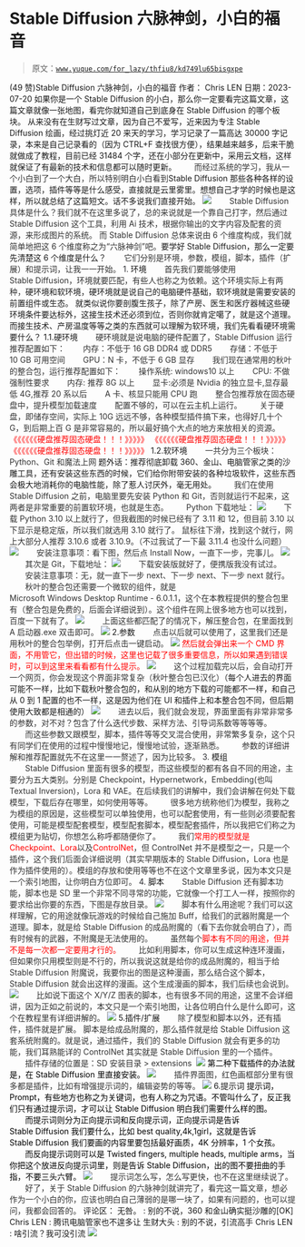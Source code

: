 # Stable Diffusion 六脉神剑，小白的福音

> 原文：[`www.yuque.com/for_lazy/thfiu8/kd749lu65bisgxpe`](https://www.yuque.com/for_lazy/thfiu8/kd749lu65bisgxpe)

<ne-h2 id="44915018" data-lake-id="44915018"><ne-heading-ext><ne-heading-anchor></ne-heading-anchor><ne-heading-fold></ne-heading-fold></ne-heading-ext><ne-heading-content><ne-text id="u53f5fb7e">(49 赞)Stable Diffusion 六脉神剑，小白的福音</ne-text></ne-heading-content></ne-h2> <ne-p id="u6bec46ca" data-lake-id="u6bec46ca"><ne-text id="ue2960577">作者： Chris LEN</ne-text></ne-p> <ne-p id="u17a02b65" data-lake-id="u17a02b65"><ne-text id="u7a3f4e3a">日期：2023-07-20</ne-text></ne-p> <ne-p id="u26d7ee9e" data-lake-id="u26d7ee9e"><ne-text id="u3316ec70">如果你是一个 Stable Diffusion 的小白，那么你一定要看完这篇文章，这篇文章就像一张地图，看完你就知道自己到底身在 Stable Diffusion 的哪个板块。</ne-text></ne-p> <ne-p id="ucd732bfd" data-lake-id="ucd732bfd"><ne-text id="u33dc3f13">从来没有在生财写过文章，因为自己不爱写，近来因为专注 Stable Diffusion 绘画，经过挑灯近 20 来天的学习，学习记录了一篇高达 30000 字记录，本来是自己记录看的（因为 CTRL+F 查找很方便），结果越来越多，后来干脆就做成了教程，目前已经 31484 个字，还在小部分在更新中，采用云文档，这样就保证了有最新的技术和信息都可以随时更新。</ne-text></ne-p> <ne-p id="u47d7b5ac" data-lake-id="u47d7b5ac"><ne-text id="ub3517bb0" style="color: rgb(51, 51, 51);">       而经过系统的学习，我从一个小白到了一个大白，所以特别明白小白看到</ne-text><ne-text id="u25016f66">Stable Diffusion 那些各种各样的设置，选项，插件等等是什么感受，直接就是云里雾里。想想自己才学的时候也是这样，所以就总结了这篇短文。话不多说我们直接开始。</ne-text></ne-p> <ne-p id="u292a56ad" data-lake-id="u292a56ad"><ne-card data-card-name="image" data-card-type="inline" id="tLXAX" data-event-boundary="card">![](img/cbf86a5ac3f8045fb8d3a641892ffaf4.png)</ne-card></ne-p> <ne-p id="u36203530" data-lake-id="u36203530"><ne-text id="uc817e845" style="color: rgb(51, 51, 51);">       Stable Diffusion 具体是什么？我们就不在这里多说了，总的来说就是一个靠自己打字，然后通过 Stable Diffusion 这个工具，利用 Ai 技术，根据你输出的文字内容及配套的资源，来形成图片的系统。</ne-text></ne-p> <ne-p id="u9caa9d37" data-lake-id="u9caa9d37"><ne-text id="u601c2764" style="color: rgb(51, 51, 51);">而 Stable Diffusion 总体来说由 6 个维度构成，我们就简单地把这 6 个维度称之为“六脉神剑”吧。</ne-text><ne-text id="ud808e18a" ne-bold="true">要学好 Stable Diffusion，那么一定要先清楚这 6 个维度是什么？</ne-text></ne-p> <ne-p id="u2b437914" data-lake-id="u2b437914"><ne-text id="u1e921520" style="color: rgb(51, 51, 51);">       它们分别是环境，参数，模组，脚本，插件（扩展）和提示词，让我一一开始。</ne-text></ne-p> <ne-h3 id="052c6665" data-lake-id="052c6665"><ne-heading-ext><ne-heading-anchor></ne-heading-anchor><ne-heading-fold></ne-heading-fold></ne-heading-ext><ne-heading-content><ne-text id="ub9d7822c" style="background-color: rgb(255, 255, 255); color: rgb(47, 48, 52);">1. </ne-text><ne-text id="ub6a2ced2" ne-bold="true">环境</ne-text></ne-heading-content></ne-h3> <ne-p id="u1e76acb7" data-lake-id="u1e76acb7"><ne-text id="ub78571a2" style="color: rgb(51, 51, 51);">       首先我们要能够使用 Stable Diffusion，环境就要匹配，有些人也称之为依赖。这个环境实际上有两种，</ne-text><ne-text id="ude289c28" ne-bold="true">硬环境和软环境</ne-text><ne-text id="ufd175af3" ne-bold="true">，硬环境就是说自己的电脑硬件基础，软环境就是需要安装的前置组件或生态。</ne-text></ne-p> <ne-p id="u6c7059df" data-lake-id="u6c7059df"><ne-text id="ud54a1e6a" ne-bold="true">就类似说你要剖腹生孩子，除了产房、医生和医疗器械这些硬环境条件要达标外，这接生技术还必须到位，否则你就肯定噶了，就是这个道理。而接生技术、产房温度等等之类的东西就可以理解为软环境，我们先看看硬环境需要什么？</ne-text></ne-p> <ne-h4 id="8e882c59" data-lake-id="8e882c59"><ne-heading-ext><ne-heading-anchor></ne-heading-anchor><ne-heading-fold></ne-heading-fold></ne-heading-ext><ne-heading-content><ne-text id="u38fc2f4c" ne-bold="true">1.1.硬环境</ne-text></ne-heading-content></ne-h4> <ne-p id="u97f29f0d" data-lake-id="u97f29f0d"><ne-text id="ub2fa93b6" style="color: rgb(51, 51, 51);">       硬环境就是说电脑的硬件配置了，Stable Diffusion 运行推荐配置如下：</ne-text></ne-p> <ne-p id="ubc9c1709" data-lake-id="ubc9c1709"><ne-text id="uf8c98c42" style="color: rgb(51, 51, 51);">       内存：不低于 16 GB DDR4 或 DDR5</ne-text></ne-p> <ne-p id="u9ac638dd" data-lake-id="u9ac638dd"><ne-text id="u72aaf918" style="color: rgb(51, 51, 51);">       存储：不低于 10 GB 可用空间</ne-text></ne-p> <ne-p id="uc387d20c" data-lake-id="uc387d20c"><ne-text id="u09d046e4" style="color: rgb(51, 51, 51);">       GPU：N 卡，不低于 6 GB 显存</ne-text></ne-p> <ne-p id="uf47cdee4" data-lake-id="uf47cdee4"><ne-text id="ucd711656" style="color: rgb(51, 51, 51);">       我们现在通常用的秋叶的整合包，运行推荐配置如下：</ne-text></ne-p> <ne-p id="ude46a013" data-lake-id="ude46a013"><ne-text id="u116ed3b5" style="color: rgb(51, 51, 51);">       操作系统: windows10 以上</ne-text></ne-p> <ne-p id="u8419491a" data-lake-id="u8419491a"><ne-text id="u63389f4d" style="color: rgb(51, 51, 51);">       CPU: 不做强制性要求</ne-text></ne-p> <ne-p id="ud7b7fcfe" data-lake-id="ud7b7fcfe"><ne-text id="u24b5b048" style="color: rgb(51, 51, 51);">       内存: 推荐 8G 以上</ne-text></ne-p> <ne-p id="u26ced0db" data-lake-id="u26ced0db"><ne-text id="u931bbda5" style="color: rgb(51, 51, 51);">       显卡:必须是 Nvidia 的独立显卡,显存最低 4G,推荐 20 系以后</ne-text></ne-p> <ne-p id="uef401362" data-lake-id="uef401362"><ne-text id="u6085d9d1" style="color: rgb(51, 51, 51);">       A 卡、核显只能用 CPU 跑</ne-text></ne-p> <ne-p id="uf0f0dabe" data-lake-id="uf0f0dabe"><ne-text id="ued328a18" style="color: rgb(51, 51, 51);">       整合包推荐放在固态硬盘中，提升模型加载速度</ne-text></ne-p> <ne-p id="ub0523ef7" data-lake-id="ub0523ef7"><ne-text id="uf7da17af" style="color: rgb(51, 51, 51);">       配置不够的，可以在云主机上运行。</ne-text></ne-p> <ne-p id="u06c381ac" data-lake-id="u06c381ac"><ne-text id="u24e0787e" style="color: rgb(51, 51, 51);">       关于硬盘，即储存空间，实际上 10G 远远不够，各种模型插件搞下来，也得好几十个 G，到后期上百 G 是非常容易的，所以最好搞个大点的地方来放相关的资源。</ne-text></ne-p> <ne-p id="uead99d36" data-lake-id="uead99d36"><ne-text id="u5e299713" style="color: rgb(255, 0, 0);">《《《《《《硬盘推荐固态硬盘！！！》》》》》</ne-text></ne-p> <ne-p id="ufdb14a7a" data-lake-id="ufdb14a7a"><ne-text id="ua9f04ec3" style="color: rgb(255, 0, 0);">《《《《《《硬盘推荐固态硬盘！！！》》》》》</ne-text></ne-p> <ne-p id="u7e122c3b" data-lake-id="u7e122c3b"><ne-text id="u8bc4b99d" style="color: rgb(255, 0, 0);">《《《《《《硬盘推荐固态硬盘！！！》》》》》</ne-text></ne-p> <ne-h4 id="bdc06ccc" data-lake-id="bdc06ccc"><ne-heading-ext><ne-heading-anchor></ne-heading-anchor><ne-heading-fold></ne-heading-fold></ne-heading-ext><ne-heading-content><ne-text id="u3dee2844" ne-bold="true">1.2.软环境</ne-text></ne-heading-content></ne-h4> <ne-p id="u0894d54f" data-lake-id="u0894d54f"><ne-text id="ua99a23c8" style="color: rgb(51, 51, 51);">       一共分为三个板块：Python、Git 和魔法上网</ne-text></ne-p> <ne-p id="u83469724" data-lake-id="u83469724"><ne-text id="u9c0eb438" ne-bold="true">题外话：推荐彻底卸载 360、金山、电脑管家之类的沙雕工具，还有安装这些东西的时候，它们给你附带安装的各种垃圾软件，这些东西会极大地消耗你的电脑性能，除了惹人讨厌外，毫无用处。</ne-text></ne-p> <ne-p id="u6fcda405" data-lake-id="u6fcda405"><ne-text id="ua4af9f43" style="color: rgb(51, 51, 51);">       我们在使用 Stable Diffusion 之前，电脑里要先安装 Python 和 Git，否则就运行不起来，这两者是非常重要的前置软环境，也就是生态。</ne-text></ne-p> <ne-p id="u465da05d" data-lake-id="u465da05d"><ne-text id="u1a08f373" style="color: rgb(51, 51, 51);">       Python 下载地址：</ne-text></ne-p> <ne-p id="ua1b316dd" data-lake-id="ua1b316dd"><ne-card data-card-name="image" data-card-type="inline" id="kYtJV" data-event-boundary="card">![](img/fe549c9be77a958e702b01c190d11711.png)</ne-card></ne-p> <ne-p id="u8ba5819b" data-lake-id="u8ba5819b"><ne-text id="uad8d57fa" style="color: rgb(51, 51, 51);">       下载 Python 3.10 以上就行了，但我截图的时候已经有了 3.11 和 12，但目前 3.10 以下显示是稳定版，所以我们就选用 3.10 就行了。</ne-text></ne-p> <ne-p id="u0803d809" data-lake-id="u0803d809"><ne-text id="u14913b4e" style="color: rgb(51, 51, 51);">鼠标往下滑，找到这个就行，网上大部分人推荐 3.10.6 或者 3.10.9。（不过我试了一下最 3.11.4 也没什么问题）</ne-text></ne-p> <ne-p id="u8b77e143" data-lake-id="u8b77e143"><ne-card data-card-name="image" data-card-type="inline" id="TX9aQ" data-event-boundary="card">![](img/6faba6fe1f82b810e6fd25d3fb8040fc.png)</ne-card></ne-p> <ne-p id="u1fe73e83" data-lake-id="u1fe73e83"><ne-text id="udeff52dc" style="color: rgb(51, 51, 51);">       安装注意事项：看下图，然后点 Install Now，一直下一步，完事儿。</ne-text></ne-p> <ne-p id="u4953c3ce" data-lake-id="u4953c3ce"><ne-card data-card-name="image" data-card-type="inline" id="PUohd" data-event-boundary="card">![](img/a3914430007de784204a4a7b5b6fc227.png)</ne-card></ne-p> <ne-p id="ub975d070" data-lake-id="ub975d070"><ne-text id="uff74d00a" style="color: rgb(51, 51, 51);">       其次是 Git，下载地址：</ne-text></ne-p> <ne-p id="u02a5f6fc" data-lake-id="u02a5f6fc"><ne-card data-card-name="image" data-card-type="inline" id="vEg9F" data-event-boundary="card">![](img/9836b4ebc6e916e7cebf49f613a55ab7.png)</ne-card></ne-p> <ne-p id="uea872989" data-lake-id="uea872989"><ne-text id="u19800164" style="color: rgb(51, 51, 51);">       下载安装版就好了，便携版我没有试过。</ne-text></ne-p> <ne-p id="ucdfe91d0" data-lake-id="ucdfe91d0"><ne-text id="ub901993c" style="color: rgb(51, 51, 51);">       安装注意事项：无，就一直下一步 next、下一步 next、下一步 next 就行。</ne-text></ne-p> <ne-p id="u1587cee6" data-lake-id="u1587cee6"><ne-text id="u972d51a8" style="color: rgb(51, 51, 51);">       秋叶的整合包还需要一个微软的组件，就是 Microsoft Windows Desktop Runtime - 6.0.1.1，这个在本教程提供的整合包里有（整合包是免费的，后面会详细说到）。这个组件在网上很多地方也可以找到，百度一下就有了。</ne-text></ne-p> <ne-p id="u9a774d46" data-lake-id="u9a774d46"><ne-card data-card-name="image" data-card-type="inline" id="Jievf" data-event-boundary="card">![](img/273d87c6ac5be704c37b0917bf3f8dea.png)</ne-card></ne-p> <ne-p id="ub8df7359" data-lake-id="ub8df7359"><ne-text id="u2133eb56" style="color: rgb(51, 51, 51);">       上面这些都匹配了的情况下，解压整合包，在里面找到 A 启动器.exe 双击即可。</ne-text></ne-p> <ne-p id="u320a4309" data-lake-id="u320a4309"><ne-card data-card-name="image" data-card-type="inline" id="vEYwu" data-event-boundary="card">![](img/a8bae16b86bcdd0194715693ad77fdb7.png)</ne-card></ne-p> <ne-h3 id="73da6fe9" data-lake-id="73da6fe9"><ne-heading-ext><ne-heading-anchor></ne-heading-anchor><ne-heading-fold></ne-heading-fold></ne-heading-ext><ne-heading-content><ne-text id="u0585b370" ne-bold="true">2.参数</ne-text></ne-heading-content></ne-h3> <ne-p id="u41e03bfd" data-lake-id="u41e03bfd"><ne-text id="u4f5b31c3" style="color: rgb(51, 51, 51);">       点击以后就可以使用了，这里我们还是用秋叶的整合包举例，打开后点击一键启动。</ne-text></ne-p> <ne-p id="u86d223b0" data-lake-id="u86d223b0"><ne-card data-card-name="image" data-card-type="inline" id="Czhv7" data-event-boundary="card">![](img/14656b658dd959fa3847a58e7b1bd2b0.png)</ne-card></ne-p> <ne-p id="u91d01a52" data-lake-id="u91d01a52"><ne-text id="u0d752e0d" style="color: rgb(255, 0, 0);">然后就会弹出来一个 CMD 界面，不用管它，但出错的时候，这里也记载了很多重要信息，所以如果遇到错误时，可以到这里来看看都有什么提示。</ne-text></ne-p> <ne-p id="u93f8cce3" data-lake-id="u93f8cce3"><ne-card data-card-name="image" data-card-type="inline" id="Ug4rg" data-event-boundary="card">![](img/48d9cd751be37db4d36dbbc5e05bb0b1.png)</ne-card></ne-p> <ne-p id="u3a09ddcd" data-lake-id="u3a09ddcd"><ne-text id="u6c1aa1e0" style="color: rgb(51, 51, 51);">       这个过程加载完以后，会自动打开一个网页，你会发现这个界面非常复杂（秋叶整合包已汉化）</ne-text><ne-text id="u0ce1a38e" ne-bold="true">（每个人进去的界面可能不一样，比如下载秋叶整合包的，和从别的地方下载的可能都不一样，和自己从 0 到 1 配置的也不一样，这是因为他们在 UI 和插件上和本整合包不同，但后期使用大致都是相通的）</ne-text></ne-p> <ne-p id="ud4106427" data-lake-id="ud4106427"><ne-card data-card-name="image" data-card-type="inline" id="dSx9g" data-event-boundary="card">![](img/284f3bb1806fb52283108e9926b7eeb1.png)</ne-card></ne-p> <ne-p id="u610c0dc5" data-lake-id="u610c0dc5"><ne-text id="u79df9a82" style="color: rgb(51, 51, 51);">       进去以后，我们就会发现，界面里面有非常非常多的参数，对不对？包含了什么迭代步数、采样方法、引导词系数等等等等。</ne-text></ne-p> <ne-p id="u620dc80a" data-lake-id="u620dc80a"><ne-text id="udfe8ce78" style="color: rgb(51, 51, 51);">       而这些参数又跟模型，脚本，插件等等交叉混合使用，非常繁多复杂，这个只有同学们在使用的过程中慢慢地记，慢慢地试验，逐渐熟悉。</ne-text></ne-p> <ne-p id="u45f774f9" data-lake-id="u45f774f9"><ne-text id="ud8d872ce" style="color: rgb(51, 51, 51);">       参数的详细讲解和推荐配置就先不在这里一一赘述了，因为比较多。</ne-text></ne-p> <ne-h3 id="9738769a" data-lake-id="9738769a"><ne-heading-ext><ne-heading-anchor></ne-heading-anchor><ne-heading-fold></ne-heading-fold></ne-heading-ext><ne-heading-content><ne-text id="u27c5b4d1" style="background-color: rgb(255, 255, 255); color: rgb(47, 48, 52);">3. </ne-text><ne-text id="u0883d453" ne-bold="true">模组</ne-text></ne-heading-content></ne-h3> <ne-p id="u9b82d594" data-lake-id="u9b82d594"><ne-text id="uae2f7707" style="color: rgb(51, 51, 51);">       Stable Diffusion 里面有很多的模型，而这些模型的都有各自不同的用途，主要分为五大类别。分别是 Checkpoint，Hypernetwork，Embedding(也叫 Textual Inversion)，Lora 和 VAE。在后续我们的讲解中，我们会讲解在何处下载模型，下载后存在哪里，如何使用等等。</ne-text></ne-p> <ne-p id="u1903f81b" data-lake-id="u1903f81b"><ne-text id="u1b384fea" style="color: rgb(51, 51, 51);">       很多地方统称他们为模型，我称之为模组的原因是，这些模型可以单独使用，也可以配套使用，有一些则必须要配套使用，可能是模型配套模型，模型配套脚本，模型配套插件，所以我把它们称之为模组更为贴切，你想怎么称呼都随便你了。</ne-text></ne-p> <ne-p id="u21813e66" data-lake-id="u21813e66"><ne-text id="u9bb64b76" style="color: rgb(51, 51, 51);">       我们</ne-text><ne-text id="ucd3f254a" style="color: rgb(255, 0, 0);">常用的模型就是 Checkpoint、Lora</ne-text><ne-text id="u592a6438" style="color: rgb(51, 51, 51);">以及</ne-text><ne-text id="u7bd3f951" style="color: rgb(255, 0, 0);">ControlNet</ne-text><ne-text id="u82548413" style="color: rgb(51, 51, 51);">，但 ControlNet 并不是模型之一，只是一个插件，这个我们后面会详细说明（其实早期版本的 Stable Diffusion，Lora 也是作为插件使用的）。模组的存放和使用等等也不在这个文章里多说，因为本文只是一个索引地图，让你明白方位即可。</ne-text></ne-p> <ne-h3 id="05e768eb" data-lake-id="05e768eb"><ne-heading-ext><ne-heading-anchor></ne-heading-anchor><ne-heading-fold></ne-heading-fold></ne-heading-ext><ne-heading-content><ne-text id="u9613ae93" style="background-color: rgb(255, 255, 255); color: rgb(47, 48, 52);">4. </ne-text><ne-text id="ued42818c" ne-bold="true">脚本</ne-text></ne-heading-content></ne-h3> <ne-p id="u4a0103cb" data-lake-id="u4a0103cb"><ne-text id="ue1c22fb3" style="color: rgb(51, 51, 51);">       Stable Diffusion 还有脚本功能，脚本也是 SD 里一个非常不同寻常的功能，它就像一个打工人一样，按照你的要求给出你要的东西，下图是存放目录。</ne-text></ne-p> <ne-p id="u361ccf5d" data-lake-id="u361ccf5d"><ne-card data-card-name="image" data-card-type="inline" id="Jcgb9" data-event-boundary="card">![](img/9d4e98a216f72c0621cab474ccb0682e.png)</ne-card></ne-p> <ne-p id="u462946b1" data-lake-id="u462946b1"><ne-text id="ue67351d5" style="color: rgb(51, 51, 51);">       脚本有什么用途呢？我们可以这样理解，它的用途就像玩游戏的时候给自己施加 Buff，给我们的武器附魔是一个道理。脚本，就是给 Stable Diffusion 的成品附魔的（看下去你就会明白了），而有时候有的武器，不附魔是无法使用的。</ne-text></ne-p> <ne-p id="u4bfb8c34" data-lake-id="u4bfb8c34"><ne-text id="u57ea115c" style="color: rgb(51, 51, 51);">       虽然每个</ne-text><ne-text id="ueba90d87" style="color: rgb(255, 0, 0);">脚本有不同的用途，但并不是每一次都一定要用才行的。</ne-text></ne-p> <ne-p id="u0355f454" data-lake-id="u0355f454"><ne-text id="u34c9b0ba" style="color: rgb(51, 51, 51);">       比如利用脚本，你可以生成这种连环漫画，但如果你只用模型则是不行的，所以我说这就是给你的成品附魔的，相当于给 Stable Diffusion 附魔说，我要你出的图是这种漫画，那么结合这个脚本，Stable Diffusion 就会出这样的漫画。这个生成漫画的脚本，我们后续也会说到。</ne-text></ne-p> <ne-p id="u0a9c9bf9" data-lake-id="u0a9c9bf9"><ne-card data-card-name="image" data-card-type="inline" id="kJ6bk" data-event-boundary="card">![](img/c8d8ca4b97e474e02811f1ea6ff40561.png)</ne-card></ne-p> <ne-p id="u64d8f5ce" data-lake-id="u64d8f5ce"><ne-text id="uac1c4076" style="color: rgb(51, 51, 51);">       比如说下面这个 X/Y/Z 图表的脚本，也有很多不同的用途，这里不会详细讲，因为正如之前说的，本文只是一个索引地图，让各位明白什么是什么即可，这个在教程里有详细讲解的。</ne-text></ne-p> <ne-p id="u3be112c2" data-lake-id="u3be112c2"><ne-card data-card-name="image" data-card-type="inline" id="wv4wI" data-event-boundary="card">![](img/11a9b661f43ad2e005e916e4fcc02a81.png)</ne-card></ne-p> <ne-h3 id="7cb06bc1" data-lake-id="7cb06bc1"><ne-heading-ext><ne-heading-anchor></ne-heading-anchor><ne-heading-fold></ne-heading-fold></ne-heading-ext><ne-heading-content><ne-text id="uac5e12a3" ne-bold="true">5.插件/扩展</ne-text></ne-heading-content></ne-h3> <ne-p id="udfc1c4c7" data-lake-id="udfc1c4c7"><ne-text id="u9d3c338f" style="color: rgb(51, 51, 51);">       除了模型和脚本以外，还有插件，插件就是扩展。</ne-text></ne-p> <ne-p id="ub18b7383" data-lake-id="ub18b7383"><ne-text id="u3129a12c" style="color: rgb(51, 51, 51);">脚本是给成品附魔的，那么插件就是给 Stable Diffusion 这套系统附魔的。就是说，通过插件，我们的 Stable Diffusion 就会有更多的功能，我们耳熟能详的 ControlNet 其实就是 Stable Diffusion 里的一个插件。</ne-text></ne-p> <ne-p id="ue3e69fee" data-lake-id="ue3e69fee"><ne-text id="u83ad1cbd" style="color: rgb(51, 51, 51);">       插件存储的位置是：SD 安装目录 > extensions </ne-text></ne-p> <ne-p id="ua124c796" data-lake-id="ua124c796"><ne-card data-card-name="image" data-card-type="inline" id="Y1xl2" data-event-boundary="card">![](img/97b04dd901ff177f15e08567e214af63.png)</ne-card></ne-p> <ne-p id="uf47ebea2" data-lake-id="uf47ebea2"><ne-text id="u2d70b7a6" style="color: rgb(0, 0, 0);">第二种下载插件的办法就是，在 Stable Diffusion 里直接安装。</ne-text></ne-p> <ne-p id="u61e24b42" data-lake-id="u61e24b42"><ne-card data-card-name="image" data-card-type="inline" id="jH7GQ" data-event-boundary="card">![](img/fd1461a63105ba5f028e6288b7d2531f.png)</ne-card></ne-p> <ne-p id="u5f856875" data-lake-id="u5f856875"><ne-text id="u918f598d" style="color: rgb(51, 51, 51);">       插件界面图，红色画框部分里有很多都是插件，比如有增强提示词的，编辑姿势的等等。</ne-text></ne-p> <ne-p id="u611534aa" data-lake-id="u611534aa"><ne-card data-card-name="image" data-card-type="inline" id="b7REK" data-event-boundary="card">![](img/0e82fa73842a5addbea3f87f6f484693.png)</ne-card></ne-p> <ne-h3 id="d78cb8bb" data-lake-id="d78cb8bb"><ne-heading-ext><ne-heading-anchor></ne-heading-anchor><ne-heading-fold></ne-heading-fold></ne-heading-ext><ne-heading-content><ne-text id="u7956795a" ne-bold="true">6.提示词</ne-text></ne-heading-content></ne-h3> <ne-p id="ue8698e0e" data-lake-id="ue8698e0e"><ne-text id="u03cb3707" style="color: rgb(0, 0, 0);">提示词，Prompt，有些地方也称之为关键词，也有人称之为咒语。不管叫什么了，反正我们只有通过提示词，才可以让 Stable Diffusion 明白我们需要什么样的图。</ne-text></ne-p> <ne-p id="u4bf14868" data-lake-id="u4bf14868"><ne-text id="u79425c0a" style="color: rgb(0, 0, 0);">       而提示词则分为正向提示词和反向提示词，正向提示词是告诉 Stable Diffusion 我们要什么，比如 best quality,4k,1girl，这就是告诉 Stable Diffusion 我们要画的内容里要包括最好画质，4K 分辨率，1 个女孩。</ne-text></ne-p> <ne-p id="u1dd08840" data-lake-id="u1dd08840"><ne-text id="u9bf5b388" style="color: rgb(0, 0, 0);">       而反向提示词则可以是 Twisted fingers, multiple heads, multiple arms，当你把这个放进反向提示词里，则是告诉 Stable Diffusion，出的图不要扭曲的手指，不要三头六臂。</ne-text></ne-p> <ne-p id="u479c9bf1" data-lake-id="u479c9bf1"><ne-card data-card-name="image" data-card-type="inline" id="yoKpm" data-event-boundary="card">![](img/eb713fd9f5ebc7a10e9b299dce8b4542.png)</ne-card></ne-p> <ne-p id="udf4f82ee" data-lake-id="udf4f82ee"><ne-text id="ub2d2c104" style="color: rgb(51, 51, 51);">       提示词怎么写，怎么写更快，也不在这里继续说了。</ne-text></ne-p> <ne-p id="ufe7af3f6" data-lake-id="ufe7af3f6"><ne-text id="u4d5b7f2b" style="color: rgb(51, 51, 51);">       好了，关于 Stable Diffusion 的六脉神剑就讲完了，看完这一篇文章，想必作为一个小白的你，应该也明白自己薄弱的是哪一块了，如果有问题的，也可以提问，我都会回答的。</ne-text></ne-p> <ne-hole id="uf39d46b4" data-lake-id="uf39d46b4"><ne-card data-card-name="hr" data-card-type="block" id="BkWiL" data-event-boundary="card"><ne-p id="u2b296c54" data-lake-id="u2b296c54"><ne-text id="ue0fbbd02">评论区：</ne-text></ne-p> <ne-p id="ue4676b06" data-lake-id="ue4676b06"><ne-text id="u0ccc69a0">无咎。 : 别的不说，360 和金山确实挺沙雕的[OK]</ne-text> <ne-text id="u376bf4ee">Chris LEN : 腾讯电脑管家也不遑多让</ne-text> <ne-text id="u411b4c68">生财大头 : 别的不说，引流高手</ne-text> <ne-text id="ue0de8416">Chris LEN : 啥引流？我可没引流</ne-text></ne-p> <ne-p id="uede76fa8" data-lake-id="uede76fa8"><ne-card data-card-name="image" data-card-type="inline" id="Dk0IQ" data-event-boundary="card">![](img/894d30a529e7c37bcd3392323c99941c.png)</ne-card></ne-p> <ne-hole id="u3612f2a6" data-lake-id="u3612f2a6"><ne-card data-card-name="hr" data-card-type="block" id="mrFxo" data-event-boundary="card"></ne-card></ne-hole></ne-card></ne-hole>